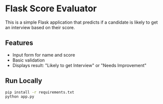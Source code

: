 # Flask Score Evaluator

This is a simple Flask application that predicts if a candidate is likely to get an interview based on their score.

## Features
- Input form for name and score
- Basic validation
- Displays result: "Likely to get Interview" or "Needs Improvement"

## Run Locally
```bash
pip install -r requirements.txt
python app.py
